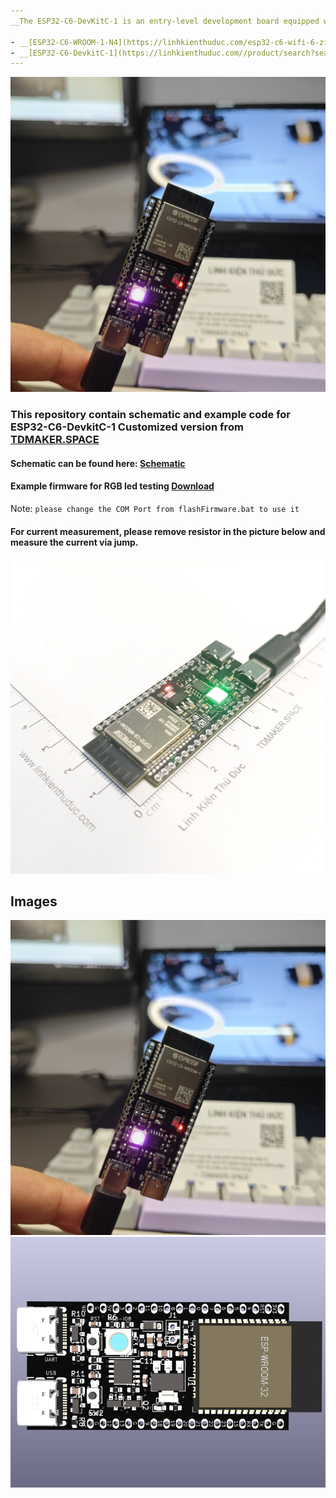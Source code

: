 ```yaml
---
__The ESP32-C6-DevKitC-1 is an entry-level development board equipped with ESP32-C6-WROOM-1,  a general-purpose Wi-Fi + Bluetooth LE RISC-V MCU module that integrates complete Wi-Fi and Bluetooth LE functions. This board integrates complete Wi-Fi, Bluetooth LE, Zigbee, and Thread functions.

- __[ESP32-C6-WROOM-1-N4](https://linhkienthuduc.com/esp32-c6-wifi-6-zigbee-thread-bluetooth-5-le-module-esp32-c6-wroom-1-n4)__ - Original module with 4M flash.
- __[ESP32-C6-DevkitC-1](https://linhkienthuduc.com//product/search?search=ESP32-C6)__ - Development kit selection here
---
```

![Picture](https://github.com/TDLOGY/esp32-c6-devkitc-1-tdm2305/blob/main/0891f896fe4b22157b5a.jpg)

### This repository contain schematic and example code for ESP32-C6-DevkitC-1 Customized version from __[TDMAKER.SPACE](https://tdmaker.space/)__

#### Schematic can be found here:  __[Schematic](https://github.com/TDLOGY/esp32-c6-devkitc-1-tdm2305/blob/main/TDM2305-esp32-c6-devkitc-1_schematic.pdf)__

#### Example firmware for RGB led testing __[Download](https://github.com/TDLOGY/esp32-c6-devkitc-1-tdm2305/blob/main/example-esp32-c6%20flasher%20-%20RGB_led_strip.zip)__
Note: `please change the COM Port from flashFirmware.bat to use it`

#### For current measurement, please remove resistor in the picture below and measure the current via jump.

![Jump](https://github.com/TDLOGY/esp32-c6-devkitc-1-tdm2305/blob/main/452263aaea7736296f66.jpg)

## Images

![Picture](https://github.com/TDLOGY/esp32-c6-devkitc-1-tdm2305/blob/main/0891f896fe4b22157b5a.jpg)
![3d](https://github.com/TDLOGY/esp32-c6-devkitc-1-tdm2305/blob/main/3d%20picture.PNG "3D picture")

